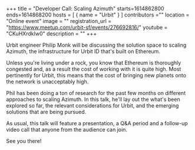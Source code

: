 +++
title = "Developer Call: Scaling Azimuth"
starts=1614862800
ends=1614868200
hosts = [
      { name = "Urbit" }
]
contributors =""
location = "Online event"
image = ""
registration_url = "https://www.meetup.com/urbit-sf/events/276692816/"
youtube = "CKuHXrdkIw0"
description = ""
+++

Urbit engineer Philip Monk will be discussing the solution space to scaling Azimuth, the infrastructure for Urbit ID that's built on Ethereum.

Unless you're living under a rock, you know that Ethereum is thoroughly congested and, as a result the cost of working with it is quite high. Most pertinently for Urbit, this means that the cost of bringing new planets onto the network is unacceptably high.

Phil has been doing a ton of research for the past few months on different approaches to scaling Azimuth. In this talk, he'll lay out the what's been explored so far, the relevant considerations for Urbit, and the emerging solutions that are being pursued.

As usual, this talk will feature a presentation, a Q&amp;A period and a follow-up video call that anyone from the audience can join.

See you there!
